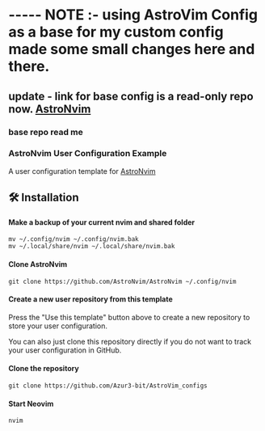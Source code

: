 # ----- NOTE :- using AstroVim Config as a base for my custom config made some small changes here and there. 
## update - link for base config is a read-only repo now. [AstroNvim](https://github.com/AstroNvim/AstroNvim)

### base repo read me
### AstroNvim User Configuration Example

A user configuration template for [AstroNvim](https://github.com/AstroNvim/AstroNvim)

## 🛠️ Installation

#### Make a backup of your current nvim and shared folder

```shell
mv ~/.config/nvim ~/.config/nvim.bak
mv ~/.local/share/nvim ~/.local/share/nvim.bak
```

#### Clone AstroNvim

```shell
git clone https://github.com/AstroNvim/AstroNvim ~/.config/nvim
```

#### Create a new user repository from this template

Press the "Use this template" button above to create a new repository to store your user configuration.

You can also just clone this repository directly if you do not want to track your user configuration in GitHub.

#### Clone the repository

```shell
git clone https://github.com/Azur3-bit/AstroVim_configs
```

#### Start Neovim

```shell
nvim
```
